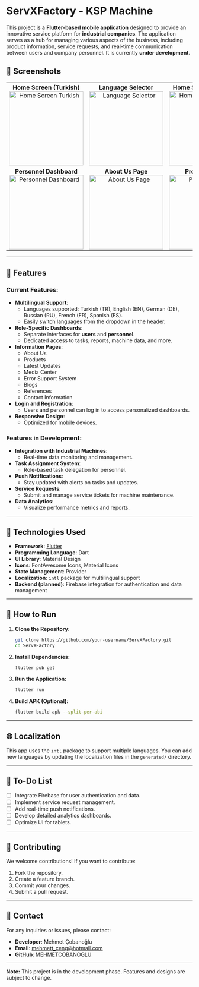 
# ServXFactory - KSP Machine 

This project is a **Flutter-based mobile application** designed to provide an innovative service platform for **industrial companies**. The application serves as a hub for managing various aspects of the business, including product information, service requests, and real-time communication between users and company personnel. It is currently **under development**.

## 📸 Screenshots

<div align="center">
  <table>
    <tr>
      <td align="center">
        <strong>Home Screen (Turkish)</strong><br>
        <img src="https://github.com/user-attachments/assets/2770141d-156d-42e1-b435-3a6b4909e670" alt="Home Screen Turkish" width="200">
      </td>
      <td align="center">
        <strong>Language Selector</strong><br>
        <img src="https://github.com/user-attachments/assets/3e5cd6b9-32a4-4b5f-863c-0c1fbf9c8fac" alt="Language Selector" width="200">
      </td>
      <td align="center">
        <strong>Home Screen (English)</strong><br>
        <img src="https://github.com/user-attachments/assets/2b945bdd-e626-4872-a5a8-f061cf814c06" alt="Home Screen English" width="200">
      </td>
      <td align="center">
        <strong>Login Screen</strong><br>
        <img src="https://github.com/user-attachments/assets/32a45225-1271-4ff6-ab2a-2407a921d4f3" alt="Login Screen" width="200">
      </td>
    </tr>
    <tr>
      <td align="center">
        <strong>Personnel Dashboard</strong><br>
        <img src="https://github.com/user-attachments/assets/7f2491df-dd13-4504-996b-b68616405b7d" alt="Personnel Dashboard" width="200">
      </td>
      <td align="center">
        <strong>About Us Page</strong><br>
        <img src="https://github.com/user-attachments/assets/0dc15a05-3d58-4169-ac41-b0dcfb8fc69f" alt="About Us Page" width="200">
      </td>
      <td align="center">
        <strong>Products Page</strong><br>
        <img src="https://github.com/user-attachments/assets/53c7dcf3-8c0f-4956-a0fb-2eba53a3558b" alt="Products Page" width="200">
      </td>
    </tr>
    <tr>
    </tr>
  </table>
</div>

---
## 🎯 Features

### Current Features:
- **Multilingual Support**:
  - Languages supported: Turkish (TR), English (EN), German (DE), Russian (RU), French (FR), Spanish (ES).
  - Easily switch languages from the dropdown in the header.
- **Role-Specific Dashboards**:
  - Separate interfaces for **users** and **personnel**.
  - Dedicated access to tasks, reports, machine data, and more.
- **Information Pages**:
  - About Us
  - Products
  - Latest Updates
  - Media Center
  - Error Support System
  - Blogs
  - References
  - Contact Information
- **Login and Registration**:
  - Users and personnel can log in to access personalized dashboards.
- **Responsive Design**:
  - Optimized for mobile devices.

### Features in Development:
- **Integration with Industrial Machines**:
  - Real-time data monitoring and management.
- **Task Assignment System**:
  - Role-based task delegation for personnel.
- **Push Notifications**:
  - Stay updated with alerts on tasks and updates.
- **Service Requests**:
  - Submit and manage service tickets for machine maintenance.
- **Data Analytics**:
  - Visualize performance metrics and reports.

---

## 🚀 Technologies Used

- **Framework**: [Flutter](https://flutter.dev/)
- **Programming Language**: Dart
- **UI Library**: Material Design
- **Icons**: FontAwesome Icons, Material Icons
- **State Management**: Provider
- **Localization**: `intl` package for multilingual support
- **Backend (planned)**: Firebase integration for authentication and data management

---

## 📖 How to Run

1. **Clone the Repository:**
   ```bash
   git clone https://github.com/your-username/ServXFactory.git
   cd ServXFactory
   ```
2. **Install Dependencies:**
   ```bash
   flutter pub get
   ```
3. **Run the Application:**
   ```bash
   flutter run
   ```
4. **Build APK (Optional):**
   ```bash
   flutter build apk --split-per-abi
   ```

---

## 🌐 Localization
This app uses the `intl` package to support multiple languages. You can add new languages by updating the localization files in the `generated/` directory.

---

## 📌 To-Do List
- [ ] Integrate Firebase for user authentication and data.
- [ ] Implement service request management.
- [ ] Add real-time push notifications.
- [ ] Develop detailed analytics dashboards.
- [ ] Optimize UI for tablets.

---

## 🤝 Contributing
We welcome contributions! If you want to contribute:
1. Fork the repository.
2. Create a feature branch.
3. Commit your changes.
4. Submit a pull request.

---

## 📧 Contact
For any inquiries or issues, please contact:
- **Developer**: Mehmet Çobanoğlu
- **Email**: mehmett_ceng@hotmail.com
- **GitHub**: [MEHMETCOBANOGLU](https://github.com/MEHMETCOBANOGLU)

---

**Note:** This project is in the development phase. Features and designs are subject to change.

